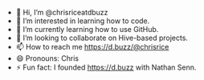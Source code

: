 - 👋 Hi, I’m @chrisriceatdbuzz
- 👀 I’m interested in learning how to code.
- 🌱 I’m currently learning how to use GitHub.
- 💞️ I’m looking to collaborate on Hive-based projects.
- 📫 How to reach me https://d.buzz/@chrisrice
- 😄 Pronouns: Chris
- ⚡ Fun fact: I founded https://d.buzz with Nathan Senn.

<!---
chrisriceatdbuzz/chrisriceatdbuzz is a ✨ special ✨ repository because its `README.md` (this file) appears on your GitHub profile.
You can click the Preview link to take a look at your changes.
--->
